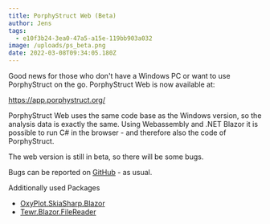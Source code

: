 ```yaml
---
title: PorphyStruct Web (Beta)
author: Jens
tags:
  - e10f3b24-3ea0-47a5-a15e-119bb903a032
image: /uploads/ps_beta.png
date: 2022-03-08T09:34:05.180Z
---
```

Good news for those who don't have a Windows PC or want to use PorphyStruct on the go. PorphyStruct Web is now available at:

[https://app.porphystruct.org/ ](https://app.porphystruct.org/)

PorphyStruct Web uses the same code base as the Windows version, so the analysis data is exactly the same. Using Webassembly and .NET Blazor it is possible to run C# in the browser - and therefore also the code of PorphyStruct.

The web version is still in beta, so there will be some bugs.

Bugs can be reported on [GitHub](https://github.com/JensKrumsieck/PorphyStruct) - as usual.

Additionally used Packages 

* [OxyPlot.SkiaSharp.Blazor ](https://github.com/JensKrumsieck/OxyPlot.SkiaSharp.Blazor)
* [Tewr.Blazor.FileReader](https://github.com/Tewr/BlazorFileReader)

[](https://github.com/Tewr/BlazorFileReader)